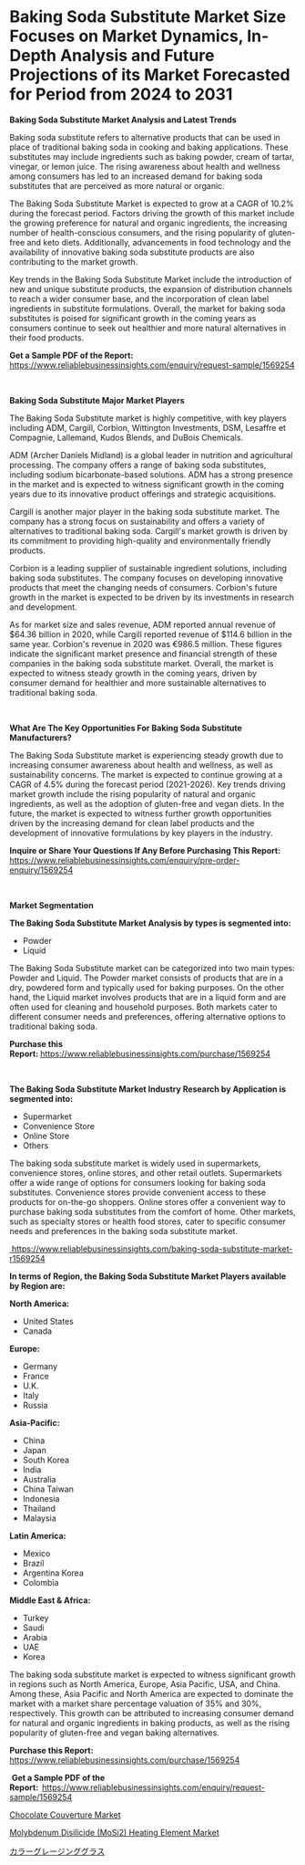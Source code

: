 <p><h1>Baking Soda Substitute Market Size Focuses on Market Dynamics, In-Depth Analysis and Future Projections of its Market Forecasted for Period from 2024 to 2031</h1></p><p><strong>Baking Soda Substitute Market Analysis and Latest Trends</strong></p>
<p><p>Baking soda substitute refers to alternative products that can be used in place of traditional baking soda in cooking and baking applications. These substitutes may include ingredients such as baking powder, cream of tartar, vinegar, or lemon juice. The rising awareness about health and wellness among consumers has led to an increased demand for baking soda substitutes that are perceived as more natural or organic.</p><p>The Baking Soda Substitute Market is expected to grow at a CAGR of 10.2% during the forecast period. Factors driving the growth of this market include the growing preference for natural and organic ingredients, the increasing number of health-conscious consumers, and the rising popularity of gluten-free and keto diets. Additionally, advancements in food technology and the availability of innovative baking soda substitute products are also contributing to the market growth.</p><p>Key trends in the Baking Soda Substitute Market include the introduction of new and unique substitute products, the expansion of distribution channels to reach a wider consumer base, and the incorporation of clean label ingredients in substitute formulations. Overall, the market for baking soda substitutes is poised for significant growth in the coming years as consumers continue to seek out healthier and more natural alternatives in their food products.</p></p>
<p><strong>Get a Sample PDF of the Report:&nbsp;</strong> <a href="https://www.reliablebusinessinsights.com/enquiry/request-sample/1569254">https://www.reliablebusinessinsights.com/enquiry/request-sample/1569254</a></p>
<p>&nbsp;</p>
<p><strong>Baking Soda Substitute Major Market Players</strong></p>
<p><p>The Baking Soda Substitute market is highly competitive, with key players including ADM, Cargill, Corbion, Wittington Investments, DSM, Lesaffre et Compagnie, Lallemand, Kudos Blends, and DuBois Chemicals.</p><p>ADM (Archer Daniels Midland) is a global leader in nutrition and agricultural processing. The company offers a range of baking soda substitutes, including sodium bicarbonate-based solutions. ADM has a strong presence in the market and is expected to witness significant growth in the coming years due to its innovative product offerings and strategic acquisitions.</p><p>Cargill is another major player in the baking soda substitute market. The company has a strong focus on sustainability and offers a variety of alternatives to traditional baking soda. Cargill's market growth is driven by its commitment to providing high-quality and environmentally friendly products.</p><p>Corbion is a leading supplier of sustainable ingredient solutions, including baking soda substitutes. The company focuses on developing innovative products that meet the changing needs of consumers. Corbion's future growth in the market is expected to be driven by its investments in research and development.</p><p>As for market size and sales revenue, ADM reported annual revenue of $64.36 billion in 2020, while Cargill reported revenue of $114.6 billion in the same year. Corbion's revenue in 2020 was €986.5 million. These figures indicate the significant market presence and financial strength of these companies in the baking soda substitute market. Overall, the market is expected to witness steady growth in the coming years, driven by consumer demand for healthier and more sustainable alternatives to traditional baking soda.</p></p>
<p>&nbsp;</p>
<p><strong>What Are The Key Opportunities For Baking Soda Substitute Manufacturers?</strong></p>
<p><p>The Baking Soda Substitute market is experiencing steady growth due to increasing consumer awareness about health and wellness, as well as sustainability concerns. The market is expected to continue growing at a CAGR of 4.5% during the forecast period (2021-2026). Key trends driving market growth include the rising popularity of natural and organic ingredients, as well as the adoption of gluten-free and vegan diets. In the future, the market is expected to witness further growth opportunities driven by the increasing demand for clean label products and the development of innovative formulations by key players in the industry.</p></p>
<p><strong>Inquire or Share Your Questions If Any Before Purchasing This Report:</strong> <a href="https://www.reliablebusinessinsights.com/enquiry/pre-order-enquiry/1569254">https://www.reliablebusinessinsights.com/enquiry/pre-order-enquiry/1569254</a></p>
<p>&nbsp;</p>
<p><strong>Market Segmentation</strong></p>
<p><strong>The Baking Soda Substitute Market Analysis by types is segmented into:</strong></p>
<p><ul><li>Powder</li><li>Liquid</li></ul></p>
<p><p>The Baking Soda Substitute market can be categorized into two main types: Powder and Liquid. The Powder market consists of products that are in a dry, powdered form and typically used for baking purposes. On the other hand, the Liquid market involves products that are in a liquid form and are often used for cleaning and household purposes. Both markets cater to different consumer needs and preferences, offering alternative options to traditional baking soda.</p></p>
<p><strong>Purchase this Report:&nbsp;</strong><a href="https://www.reliablebusinessinsights.com/purchase/1569254">https://www.reliablebusinessinsights.com/purchase/1569254</a></p>
<p>&nbsp;</p>
<p><strong>The Baking Soda Substitute Market Industry Research by Application is segmented into:</strong></p>
<p><ul><li>Supermarket</li><li>Convenience Store</li><li>Online Store</li><li>Others</li></ul></p>
<p><p>The baking soda substitute market is widely used in supermarkets, convenience stores, online stores, and other retail outlets. Supermarkets offer a wide range of options for consumers looking for baking soda substitutes. Convenience stores provide convenient access to these products for on-the-go shoppers. Online stores offer a convenient way to purchase baking soda substitutes from the comfort of home. Other markets, such as specialty stores or health food stores, cater to specific consumer needs and preferences in the baking soda substitute market.</p></p>
<p><a href="https://www.reliablebusinessinsights.com/baking-soda-substitute-market-r1569254">&nbsp;https://www.reliablebusinessinsights.com/baking-soda-substitute-market-r1569254</a></p>
<p><strong>In terms of Region, the Baking Soda Substitute Market Players available by Region are:</strong></p>
<p>
    <p> <strong> North America: </strong>
        <ul>
            <li>United States</li>
            <li>Canada</li>
        </ul>
        </p> 
    <p> <strong> Europe: </strong>
        <ul>
            <li>Germany</li>
            <li>France</li>
            <li>U.K.</li>
            <li>Italy</li>
            <li>Russia</li>
        </ul>
        </p> 
    <p> <strong> Asia-Pacific: </strong>
        <ul>
            <li>China</li>
            <li>Japan</li>
            <li>South Korea</li>
            <li>India</li>
            <li>Australia</li>
            <li>China Taiwan</li>
            <li>Indonesia</li>
            <li>Thailand</li>
            <li>Malaysia</li>
        </ul>
        </p> 
    <p> <strong> Latin America: </strong>
        <ul>
            <li>Mexico</li>
            <li>Brazil</li>
            <li>Argentina Korea</li>
            <li>Colombia</li>
        </ul>
        </p> 
    <p> <strong> Middle East & Africa: </strong>
        <ul>
            <li>Turkey</li>
            <li>Saudi</li>
            <li>Arabia</li>
            <li>UAE</li>
            <li>Korea</li>
        </ul>
    </p>
    </p>
<p><p>The baking soda substitute market is expected to witness significant growth in regions such as North America, Europe, Asia Pacific, USA, and China. Among these, Asia Pacific and North America are expected to dominate the market with a market share percentage valuation of 35% and 30%, respectively. This growth can be attributed to increasing consumer demand for natural and organic ingredients in baking products, as well as the rising popularity of gluten-free and vegan baking alternatives.</p></p>
<p><strong>Purchase this Report: </strong><a href="https://www.reliablebusinessinsights.com/purchase/1569254">https://www.reliablebusinessinsights.com/purchase/1569254</a></p>
<p>&nbsp;<strong>Get a Sample PDF of the Report:&nbsp;&nbsp;</strong><a href="https://www.reliablebusinessinsights.com/enquiry/request-sample/1569254">https://www.reliablebusinessinsights.com/enquiry/request-sample/1569254</a></p>
<p><strong></strong></p>
<p><p><a href="https://github.com/RoccoManning/Market-Research-Report-List-5/blob/main/chocolate-couverture-market.md">Chocolate Couverture Market</a></p><p><a href="https://issuu.com/reportprime-2/docs/molybdenum-disilicide-mosi2-heating-element-market">Molybdenum Disilicide (MoSi2) Heating Element Market</a></p><p><a href="https://github.com/oqxogxyvqe90775/Market-Research-Report-List-2/blob/main/2557783108387.md">カラーグレージンググラス</a></p></p>